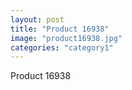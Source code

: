 ```yaml
---
layout: post
title: "Product 16938"
image: "product16938.jpg"
categories: "category1"
---
```

Product 16938
